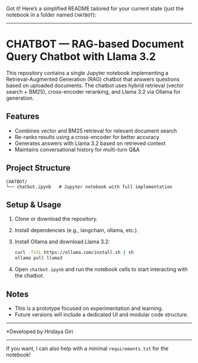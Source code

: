 Got it! Here’s a simplified README tailored for your current state (just the notebook in a folder named `CHATBOT`):

---

# CHATBOT — RAG-based Document Query Chatbot with Llama 3.2

This repository contains a single Jupyter notebook implementing a Retrieval-Augmented Generation (RAG) chatbot that answers questions based on uploaded documents. The chatbot uses hybrid retrieval (vector search + BM25), cross-encoder reranking, and Llama 3.2 via Ollama for generation.

## Features

* Combines vector and BM25 retrieval for relevant document search
* Re-ranks results using a cross-encoder for better accuracy
* Generates answers with Llama 3.2 based on retrieved context
* Maintains conversational history for multi-turn Q\&A

## Project Structure

```
CHATBOT/
└── chatbot.ipynb   # Jupyter notebook with full implementation
```

## Setup & Usage

1. Clone or download the repository.
2. Install dependencies (e.g., langchain, ollama, etc.).
3. Install Ollama and download Llama 3.2:

   ```bash
   curl -fsSL https://ollama.com/install.sh | sh
   ollama pull llama3
   ```
4. Open `chatbot.ipynb` and run the notebook cells to start interacting with the chatbot.

## Notes

* This is a prototype focused on experimentation and learning.
* Future versions will include a dedicated UI and modular code structure.

---

*Developed by Hridaya Giri

---

If you want, I can also help with a minimal `requirements.txt` for the notebook!
